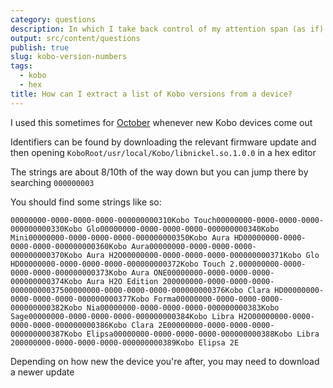 ```yaml
---
category: questions
description: In which I take back control of my attention span (as if)
output: src/content/questions
publish: true
slug: kobo-version-numbers
tags:
  - kobo
  - hex
title: How can I extract a list of Kobo versions from a device?
---
```

I used this sometimes for [October](https://github.com/marcus-crane/october) whenever new Kobo devices come out

Identifiers can be found by downloading the relevant firmware update and then opening `KoboRoot/usr/local/Kobo/libnickel.so.1.0.0` in a hex editor

The strings are about 8/10th of the way down but you can jump there by searching `000000003`

You should find some strings like so:

```text
00000000-0000-0000-0000-000000000310    Kobo Touch  00000000-0000-0000-0000-000000000330    Kobo Glo    00000000-0000-0000-0000-000000000340    Kobo Mini   00000000-0000-0000-0000-000000000350    Kobo Aura HD    00000000-0000-0000-0000-000000000360    Kobo Aura   00000000-0000-0000-0000-000000000370    Kobo Aura H2O   00000000-0000-0000-0000-000000000371    Kobo Glo HD 00000000-0000-0000-0000-000000000372    Kobo Touch 2.0  00000000-0000-0000-0000-000000000373    Kobo Aura ONE   00000000-0000-0000-0000-000000000374    Kobo Aura H2O Edition 2 00000000-0000-0000-0000-000000000375    00000000-0000-0000-0000-000000000376    Kobo Clara HD   00000000-0000-0000-0000-000000000377    Kobo Forma  00000000-0000-0000-0000-000000000382    Kobo Nia    00000000-0000-0000-0000-000000000383    Kobo Sage   00000000-0000-0000-0000-000000000384    Kobo Libra H2O  00000000-0000-0000-0000-000000000386    Kobo Clara 2E   00000000-0000-0000-0000-000000000387    Kobo Elipsa 00000000-0000-0000-0000-000000000388    Kobo Libra 2    00000000-0000-0000-0000-000000000389    Kobo Elipsa 2E
```

Depending on how new the device you're after, you may need to download a newer update